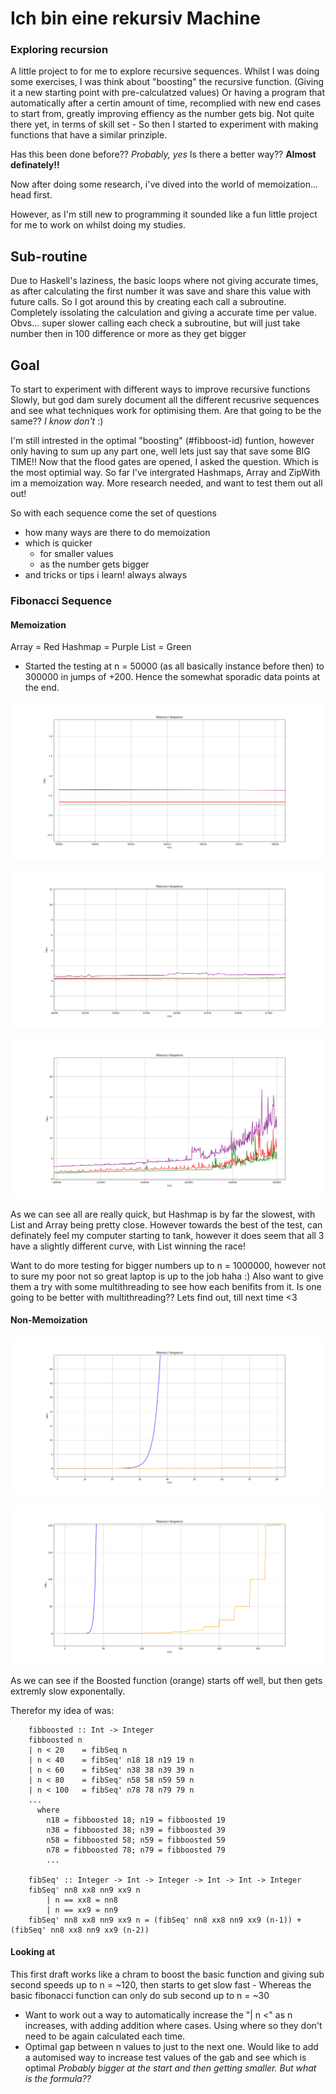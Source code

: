 # Ich bin eine rekursiv Machine

### Exploring recursion 

A little project to for me to explore recursive sequences. Whilst I was doing some exercises, I was think about "boosting" the recursive function. (Giving it a new starting point with pre-calculatzed values)
Or having a program that automatically after a certin amount of time, recomplied with new end cases to start from, greatly improving effiency as the number gets big.
Not quite there yet, in terms of skill set - So then I started to experiment with making functions that have a similar prinziple. 

Has this been done before?? *Probably, yes* 
Is there a better way?? **Almost definately!!**

Now after doing some research, i've dived into the world of memoization... head first.

However, as I'm still new to programming it sounded like a fun little project for me to work on whilst doing my studies.


## Sub-routine

Due to Haskell's laziness, the basic loops where not giving accurate times, as after calculating the first number it was save and share this value with future calls. 
So I got around this by creating each call a subroutine. Completely issolating the calculation and giving a accurate time per value. Obvs... super slower calling each check a subroutine, but will just take number then in 100 difference or more as they get bigger 

## Goal

To start to experiment with different ways to improve recursive functions
Slowly, but god dam surely document all the different recusrive sequences and see what techniques work for optimising them. Are that going to be the same?? *I know don't* :) 

I'm still intrested in the optimal "boosting" (#fibboost-id) funtion, however only having to sum up any part one, well lets just say that save some BIG TIME!!
Now that the flood gates are opened, I asked the question. Which is the most optimial way. So far I've intergrated Hashmaps, Array and ZipWith im a memoization way. More research needed, and want to test them out all out!

So with each sequence come the set of questions
- how many ways are there to do memoization
- which is quicker
	- for smaller values
	- as the number gets bigger
- and tricks or tips i learn! always always


### Fibonacci Sequence


#### Memoization

Array = Red
Hashmap = Purple
List = Green
* Started the testing at n = 50000 (as all basically instance before then) to 300000 in jumps of +200. Hence the somewhat sporadic data points at the end.

![1](/Images/Fib_ArrayHashmapList1.png)
 
![2](/Images/Fib_ArrayHashmapList2.png) 

![3](/Images/Fib_ArrayHashmapList3.png) 

As we can see all are really quick, but Hashmap is by far the slowest, with List and Array being pretty close. However towards the best of the test, can definately feel my computer starting to tank, however it does seem that all 3 have a slightly different curve, with List winning the race!

Want to do more testing for bigger numbers up to n = 1000000, however not to sure my poor not so great laptop is up to the job haha :)
Also want to give them a try with some multithreading to see how each benifits from it. Is one going to be better with multithreading?? Lets find out, till next time <3

#### Non-Memoization

![4](/Images/Fib_BasicBoosted1.png)

![5](/Images/Fib_BasicBoosted2.png)

As we can see if the Boosted function (orange) starts off well, but then gets extremly slow exponentally.

<a name="fibboost-id" />
Therefor my idea of was:

````
	fibboosted :: Int -> Integer
	fibboosted n
	| n < 20    = fibSeq n
	| n < 40    = fibSeq' n18 18 n19 19 n
	| n < 60    = fibSeq' n38 38 n39 39 n
	| n < 80    = fibSeq' n58 58 n59 59 n
	| n < 100   = fibSeq' n78 78 n79 79 n
	...
	  where
		n18 = fibboosted 18; n19 = fibboosted 19
		n38 = fibboosted 38; n39 = fibboosted 39
		n58 = fibboosted 58; n59 = fibboosted 59
		n78 = fibboosted 78; n79 = fibboosted 79
		...
		
	fibSeq' :: Integer -> Int -> Integer -> Int -> Int -> Integer
	fibSeq' nn8 xx8 nn9 xx9 n
		| n == xx8 = nn8
		| n == xx9 = nn9
	fibSeq' nn8 xx8 nn9 xx9 n = (fibSeq' nn8 xx8 nn9 xx9 (n-1)) + (fibSeq' nn8 xx8 nn9 xx9 (n-2))
````

#### Looking at

This first draft works like a chram to boost the basic function and giving sub second speeds up to n = ~120, then starts to get slow fast - Whereas the basic fibonacci function can only do sub second up to n = ~30

- Want to work out a way to automatically increase the "| n <" as n increases, with adding addition where cases. Using where so they don't need to be again calculated each time.
- Optimal gap between n values to just to the next one. Would like to add a automised way to increase test values of the gab and see which is optimal *Probably bigger at the start and then getting smaller. But what is the formula??*
